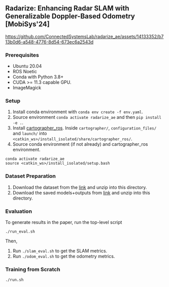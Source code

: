 ## Radarize: Enhancing Radar SLAM with Generalizable Doppler-Based Odometry [MobiSys'24]


https://github.com/ConnectedSystemsLab/radarize_ae/assets/14133352/b713b0d6-a548-4776-8d54-673ec6a2543d


### Prerequisites

- Ubuntu 20.04
- ROS Noetic
- Conda with Python 3.8+
- CUDA >= 11.3 capable GPU.
- ImageMagick

### Setup

1. Install conda environment with  ```conda env create -f env.yaml```.
2. Source environment ```conda activate radarize_ae``` and then ```pip install -e .```.
3. Install [cartographer_ros](https://google-cartographer-ros.readthedocs.io/en/latest/compilation.html). Inside ```cartographer/```, ```configuration_files/``` and ```launch/``` into ```<catkin_ws>/install_isolated/share/cartographer_ros/```.
5. Source conda environment (if not already) and cartographer_ros environment.
```shell script
conda activate radarize_ae
source <catkin_ws>/install_isolated/setup.bash
```

### Dataset Preparation

1. Download the dataset from the [link]() and unzip into this directory.
2. Download the saved models+outputs from [link]() and unzip into this directory.

### Evaluation

To generate results in the paper, run the top-level script
```shell script
./run_eval.sh 
```
Then,
1. Run ```./slam_eval.sh``` to get the SLAM metrics.
2. Run ```./odom_eval.sh``` to get the odometry metrics.

### Training from Scratch

```shell script
./run.sh 
```

